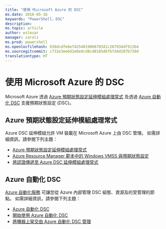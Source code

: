 ```yaml
---
title: "使用 Microsoft Azure 的 DSC"
ms.date: 2016-05-16
keywords: "PowerShell，DSC"
description: 
ms.topic: article
author: eslesar
manager: carolz
ms.prod: powershell
ms.openlocfilehash: 938dcdfe6ef4254819068703d1c267934df913b4
ms.sourcegitcommit: c732e3ee6d2e0e9cd8c40105d6fbfd4d207b730d
translationtype: HT
---
```

# <a name="using-dsc-on-microsoft-azure"></a>使用 Microsoft Azure 的 DSC

Microsoft Azure 透過 [Azure 預期狀態設定延伸模組處理常式](https://docs.microsoft.com/azure/virtual-machines/virtual-machines-windows-extensions-dsc-overview) 及透過 [Azure 自動化 DSC](https://docs.microsoft.com/azure/automation/automation-dsc-overview) 支援預期狀態設定 (DSC)。

## <a name="azure-desired-state-configuration-extension-handler"></a>Azure 預期狀態設定延伸模組處理常式

Azure DSC 延伸模組允許 VM 裝載在 Microsoft Azure 上由 DSC 管理。 如需詳細資訊，請參閱下列主題：

- [Azure 預期狀態設定延伸模組處理常式](https://docs.microsoft.com/azure/virtual-machines/virtual-machines-windows-extensions-dsc-overview)
- [Azure Resource Manager 範本中的 Windows VMSS 與預期狀態設定](https://docs.microsoft.com/azure/virtual-machines/virtual-machines-windows-extensions-dsc-template)
- [將認證傳遞至 Azure DSC 延伸模組處理常式](https://docs.microsoft.com/azure/virtual-machines/virtual-machines-windows-extensions-dsc-credentials)

## <a name="azure-automation-dsc"></a>Azure 自動化 DSC

[Azure 自動化服務](https://azure.microsoft.com/services/automation/) 可讓您從 Azure 內部管理 DSC 組態、資源及的受管理的節點。 如需詳細資訊，請參閱下列主題：

- [Azure 自動化 DSC](https://docs.microsoft.com/azure/automation/automation-dsc-overview)
- [開始使用 Azure 自動化 DSC](https://docs.microsoft.com/azure/automation/automation-dsc-getting-started)
- [將機器上架交由 Azure 自動化 DSC 管理](https://docs.microsoft.com/azure/automation/automation-dsc-onboarding)


